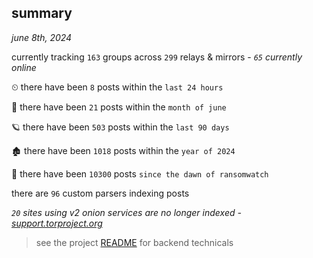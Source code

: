 
## summary
_june 8th, 2024_

currently tracking `163` groups across `299` relays & mirrors - _`65` currently online_

⏲ there have been `8` posts within the `last 24 hours`

🦈 there have been `21` posts within the `month of june`

🪐 there have been `503` posts within the `last 90 days`

🏚 there have been `1018` posts within the `year of 2024`

🦕 there have been `10300` posts `since the dawn of ransomwatch`

there are `96` custom parsers indexing posts

_`20` sites using v2 onion services are no longer indexed - [support.torproject.org](https://support.torproject.org/onionservices/v2-deprecation/)_

> see the project [README](https://github.com/joshhighet/ransomwatch#ransomwatch--) for backend technicals
